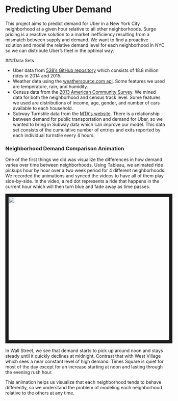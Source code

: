 # Predicting Uber Demand
This project aims to predict demand for Uber in a New York City neighborhood at a given hour relative to all other neighborhoods. Surge pricing is a reactive solution to a market inefficiency resulting from a mismatch between supply and demand. We want to find a proactive solution and model the relative demand level for each neighborhood in NYC so we can distribute Uber’s fleet in the optimal way. 

###Data Sets
- Uber data from [538’s GitHub repository](https://github.com/fivethirtyeight/uber-tlc-foil-response) which consists of 18.8 million rides in 2014 and 2015.
- Weather data using the [weathersource.com api](https://developer.weathersource.com). Some features we used are temperature, rain, and humidity.
- Census data from the [2013 American Community Survey](http://maps.nyc.gov/census/). We mined data for both the neighborhood and census track level. Some features we used are distributions of income, age, gender, and number of cars available to each household.
- Subway Turnstile data from the [MTA's website](http://web.mta.info/developers/turnstile.html). There is a relationship between demand for public transportation and demand for Uber, so we wanted to bring in Subway data which can improve our model. This data set consists of the cumulative number of entries and exits reported by each individual turnstile every 4 hours.

### Neighborhood Demand Comparison Animation
One of the first things we did was visualize the differences in how demand varies over time between neighborhoods. Using Tableau, we animated ride pickups hour by hour over a two week period for 4 different neighborhoods. We recorded the animations and synced the videos to have all of them play side-by-side. In the video, a red dot represents a ride that happens in the current hour which will then turn blue and fade away as time passes.

<a href="http://www.youtube.com/watch?feature=player_embedded&v=XEewq1CiFtE
" target="_blank"><img src="http://img.youtube.com/vi/XEewq1CiFtE/0.jpg" 
alt="" width="600" height="450" border="10" /></a>

In Wall Street, we see that demand starts to pick up around noon and stays steady until it quickly declines at midnight. Contrast that with West Village which sees a near constant level of high demand. Times Square is quiet for most of the day except for an increase starting at noon and lasting through the evening rush hour.

This animation helps us visualize that each neighborhood tends to behave differently, so we understand the problem of modeling each neighborhood relative to the others at any time.
